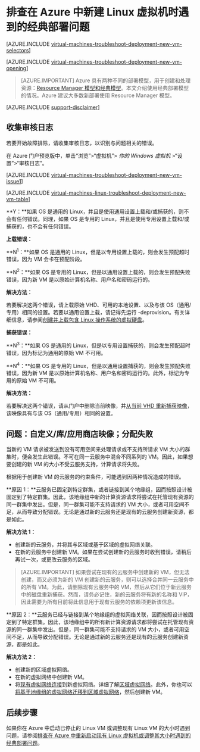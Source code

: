 <!-- Ibiza Portal: tested -->


<properties
   pageTitle="排查 Linux VM 经典部署问题 | Azure"
   description="排查在 Azure 中新建 Linux 虚拟机时遇到的经典部署问题"
   services="virtual-machines-linux"
   documentationCenter=""
   authors="jiangchen79"
   manager="felixwu"
   editor=""
   tags="top-support-issue"/>

<tags
	ms.service="virtual-machines-linux"
	ms.date="06/20/2016"
	wacn.date=""/>

# 排查在 Azure 中新建 Linux 虚拟机时遇到的经典部署问题

[AZURE.INCLUDE [virtual-machines-troubleshoot-deployment-new-vm-selectors](../includes/virtual-machines-linux-troubleshoot-deployment-new-vm-selectors-include.md)]

[AZURE.INCLUDE [virtual-machines-troubleshoot-deployment-new-vm-opening](../includes/virtual-machines-troubleshoot-deployment-new-vm-opening-include.md)]

> [AZURE.IMPORTANT] Azure 具有两种不同的部署模型，用于创建和处理资源：[Resource Manager 模型和经典模型](/documentation/articles/resource-manager-deployment-model)。本文介绍使用经典部署模型的情况。Azure 建议大多数新部署使用 Resource Manager 模型。

[AZURE.INCLUDE [support-disclaimer](../includes/support-disclaimer.md)]

## 收集审核日志

若要开始故障排除，请收集审核日志，以识别与问题相关的错误。

在 Azure 门户预览版中，单击“浏览”>“虚拟机”> *你的 Windows 虚拟机* >“设置”>“审核日志”。

[AZURE.INCLUDE [virtual-machines-troubleshoot-deployment-new-vm-issue1](../includes/virtual-machines-troubleshoot-deployment-new-vm-issue1-include.md)]

[AZURE.INCLUDE [virtual-machines-linux-troubleshoot-deployment-new-vm-table](../includes/virtual-machines-linux-troubleshoot-deployment-new-vm-table.md)]

**Y：**如果 OS 是通用的 Linux，并且是使用通用设置上载和/或捕获的，则不会有任何错误。同理，如果 OS 是专用的 Linux，并且是使用专用设置上载和/或捕获的，也不会有任何错误。

**上载错误：**

**N<sup>1</sup>：**如果 OS 是通用的 Linux，但是以专用设置上载的，则会发生预配超时错误，因为 VM 会卡在预配阶段。

**N<sup>2</sup>：**如果 OS 是专用的 Linux，但是以通用设置上载的，则会发生预配失败错误，因为新 VM 是以原始计算机名称、用户名和密码运行的。

**解决方法：**

若要解决这两个错误，请上载原始 VHD、可用的本地设置、以及与该 OS（通用/专用）相同的设置。若要以通用设置上载，请记得先运行 -deprovision。有关详细信息，请参阅[创建并上载包含 Linux 操作系统的虚拟硬盘](/documentation/articles/virtual-machines-linux-classic-create-upload-vhd)。

**捕获错误：**

**N<sup>3</sup>：**如果 OS 是通用的 Linux，但是以专用设置捕获的，则会发生预配超时错误，因为标记为通用的原始 VM 不可用。

**N<sup>4</sup>：**如果 OS 是专用的 Linux，但是以通用设置捕获的，则会发生预配失败错误，因为新 VM 是以原始计算机名称、用户名和密码运行的。此外，标记为专用的原始 VM 不可用。

**解决方法：**

若要解决这两个错误，请从门户中删除当前映像，并[从当前 VHD 重新捕获映像](/documentation/articles/virtual-machines-linux-classic-capture-image)，该映像具有与该 OS（通用/专用）相同的设置。

## 问题：自定义/库/应用商店映像；分配失败
当新的 VM 请求被发送到没有可用空间来处理请求或不支持所请求 VM 大小的群集时，便会发生此错误。不可在同一云服务中混合不同系列的 VM。因此，如果想要创建的新 VM 的大小不受云服务支持，计算请求将失败。

根据用于创建新 VM 的云服务的约束条件，可能遇到因两种情况造成的错误。

**原因 1：**云服务已固定到特定群集，或者链接到某个地缘组，因而按照设计被固定到了特定群集。因此，该地缘组中新的计算资源请求将尝试在托管现有资源的同一群集中发出。但是，同一群集可能不支持请求的 VM 大小，或者可用空间不足，从而导致分配错误。无论是通过新的云服务还是现有的云服务创建新资源，都是如此。

**解决方法 1：**

- 创建新的云服务，并将其与区域或基于区域的虚拟网络关联。
- 在新的云服务中创建新 VM。如果在尝试创建新的云服务时收到错误，请稍后再试一次，或更改云服务的区域。

> [AZURE.IMPORTANT] 如果尝试在现有的云服务中创建新的 VM，但无法创建，而又必须为新的 VM 创建新的云服务，则可以选择合并同一云服务中的所有 VM。为此，请删除现有云服务中的 VM，然后从它们位于新云服务中的磁盘重新捕获。然而，请务必记住，新的云服务将有新的名称和 VIP，因此需要为所有目前将此信息用于现有云服务的依赖项更新该信息。

**原因 2：**云服务已经与链接到某个地缘组的虚拟网络关联，因而按照设计被固定到了特定群集。因此，该地缘组中的所有新计算资源请求都将尝试在托管现有资源的同一群集中发出。但是，同一群集可能不支持请求的 VM 大小，或者可用空间不足，从而导致分配错误。无论是通过新的云服务还是现有的云服务创建新资源，都是如此。

**解决方法 2：**

- 创建新的区域虚拟网络。
- 在新的虚拟网络中创建新 VM。
- 将[现有虚拟网络连接](https://azure.microsoft.com/blog/vnet-to-vnet-connecting-virtual-networks-in-azure-across-different-regions/)到新虚拟网络。详细了解[区域虚拟网络](https://azure.microsoft.com/blog/2014/05/14/regional-virtual-networks/)。此外，你也可以[将基于地缘组的虚拟网络迁移到区域虚拟网络](https://azure.microsoft.com/blog/2014/11/26/migrating-existing-services-to-regional-scope/)，然后创建新 VM。

## 后续步骤
如果你在 Azure 中启动已停止的 Linux VM 或调整现有 Linux VM 的大小时遇到问题，请参阅[排查在 Azure 中重新启动现有 Linux 虚拟机或调整其大小时遇到的经典部署问题](/documentation/articles/virtual-machines-linux-classic-restart-resize-error-troubleshooting)。

<!---HONumber=Mooncake_Quality_Review_1215_2016-->